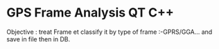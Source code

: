 # GPS Frame Analysis QT C++
Objective : treat Frame et classify it by type of frame :-GPRS/GGA...  and save in file then in DB.
